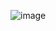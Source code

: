 ![image](https://user-images.githubusercontent.com/72396348/185586218-dc6e889c-56d9-4184-b04a-8f02e6810f36.png)
